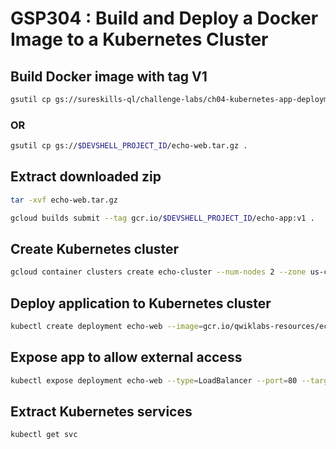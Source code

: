 # GSP304 : Build and Deploy a Docker Image to a Kubernetes Cluster

## Build Docker image with tag V1

```bash
gsutil cp gs://sureskills-ql/challenge-labs/ch04-kubernetes-app-deployment/echo-web.tar.gz .
```

### OR

```bash
gsutil cp gs://$DEVSHELL_PROJECT_ID/echo-web.tar.gz .
```

## Extract downloaded zip

```bash
tar -xvf echo-web.tar.gz
```

```bash
gcloud builds submit --tag gcr.io/$DEVSHELL_PROJECT_ID/echo-app:v1 .
```

## Create Kubernetes cluster

```bash
gcloud container clusters create echo-cluster --num-nodes 2 --zone us-central1-a --machine-type n1-standard-2
```

## Deploy application to Kubernetes cluster

```bash
kubectl create deployment echo-web --image=gcr.io/qwiklabs-resources/echo-app:v1
```

## Expose app to allow external access

```bash
kubectl expose deployment echo-web --type=LoadBalancer --port=80 --target-port=8000
```

## Extract Kubernetes services

```bash
kubectl get svc
```
